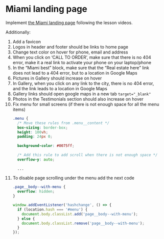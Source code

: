 # Miami landing page
Implement [the Miami landing page](https://www.figma.com/file/nHz8bflIwJaWP3P99vKTH5/miami_home_new?node-id=16033%3A3)
following the lesson videos.

Additionally:
1. Add a favicon
2. Logos in header and footer should be links to home page 
3. Change text color on hover for phone, email and address
4. When you click on ‘CALL TO ORDER’, make sure that there is no 404 error, make it a real link to activate your phone on your laptop/phone
5. In the “Miami best” block, make sure that the “Real estate here” link does not lead to a 404 error, but to a location in Google Maps
6. Pictures in Gallery should increase on hover 
7. In Gallery, when you click on any link to the city, there is no 404 error, and the link leads to a location in Google Maps
8. Gallery links should open google maps in a new tab `target="_blank"`
9. Photos in the Testimonials section should also increase on hover
10. Fix menu for small screens (if there is not enough space for all the menu items)
    ```css
    .menu {
      /* Move these rules from .menu__content */
      box-sizing: border-box;
      height: 100vh;
      padding: 24px 0;
      
      background-color: #0075ff;
      
      /* Add this rule to add scroll when there is not enough space */
      overflow-y: auto;
      
      ...
    ```
11. To disable page scrolling under the menu add the next code
    ```css
    .page__body--with-menu {
      overflow: hidden;
    }
    ```
    ```js
    window.addEventListener('hashchange', () => {
      if (location.hash === '#menu') {
        document.body.classList.add('page__body--with-menu');
      } else {
        document.body.classList.remove('page__body--with-menu');
      }
    });
    ```
